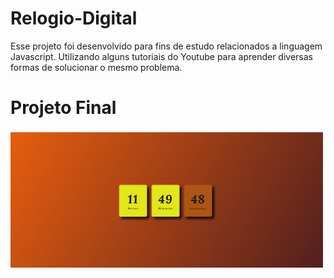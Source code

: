 # Relogio-Digital
Esse projeto foi desenvolvido para fins de estudo relacionados a linguagem Javascript. Utilizando alguns tutoriais do Youtube para aprender diversas formas de solucionar o mesmo problema.


<h1>Projeto Final</h1>
<img src="/src/README IMAGE.png" width="100%" height="70%">

